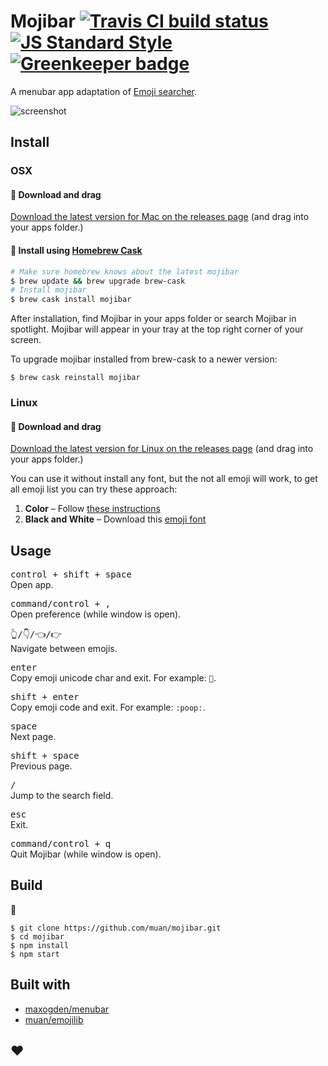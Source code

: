 # Mojibar [![Travis CI build status](https://img.shields.io/travis/muan/mojibar.svg)](https://travis-ci.org/muan/mojibar) [![JS Standard Style](https://img.shields.io/badge/code%20style-standard-brightgreen.svg?style=flat)](https://github.com/feross/standard) [![Greenkeeper badge](https://badges.greenkeeper.io/muan/mojibar.svg)](https://greenkeeper.io/)

A menubar app adaptation of [Emoji searcher](http://emoji.muan.co).

![screenshot](https://cloud.githubusercontent.com/assets/1153134/12583324/7756a38a-c485-11e5-9388-3b5c61743905.gif)

## Install

### OSX

#### :triangular_flag_on_post: Download and drag

[Download the latest version for Mac on the releases page](https://github.com/muan/mojibar/releases) (and drag into your apps folder.)

#### :triangular_flag_on_post: Install using [Homebrew Cask](https://caskroom.github.io/)

```bash
# Make sure homebrew knows about the latest mojibar
$ brew update && brew upgrade brew-cask
# Install mojibar
$ brew cask install mojibar
```

After installation, find Mojibar in your apps folder or search Mojibar in spotlight. Mojibar will appear in your tray at the top right corner of your screen.

To upgrade mojibar installed from brew-cask to a newer version:

```
$ brew cask reinstall mojibar
```

### Linux

#### :triangular_flag_on_post: Download and drag

[Download the latest version for Linux on the releases page](https://github.com/muan/mojibar/releases) (and drag into your apps folder.)

You can use it without install any font, but the not all emoji will work, to get all emoji list you can try these approach:

1. **Color** – Follow [these instructions](http://stdio.tumblr.com/post/114082931782)
1. **Black and White** – Download this [emoji font](https://github.com/eosrei/emojione-color-font)

## Usage

<kbd>control + shift + space</kbd><br>
Open app.

<kbd>command/control + ,</kbd><br>
Open preference (while window is open).

<kbd>👆/👇/👈/👉</kbd><br>
Navigate between emojis.

<kbd>enter</kbd><br>
Copy emoji unicode char and exit. For example: `💩`.

<kbd>shift + enter</kbd><br>
Copy emoji code and exit. For example: `:poop:`.

<kbd>space</kbd><br>
Next page.

<kbd>shift + space</kbd><br>
Previous page.

<kbd>/</kbd><br>
Jump to the search field.

<kbd>esc</kbd><br>
Exit.

<kbd>command/control + q</kbd><br>
Quit Mojibar (while window is open).

## Build

:construction:

```
$ git clone https://github.com/muan/mojibar.git
$ cd mojibar
$ npm install
$ npm start
```

## Built with

- [maxogden/menubar](https://github.com/maxogden/menubar)
- [muan/emojilib](https://github.com/muan/emojilib)

## :heart:
